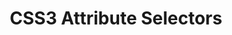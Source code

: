 ---
title: CSS3 Attribute Selectors
authors:
- christopher-schmitt
intro: 'In this article, Christopher Schmitt carries on his detailed exploration of what CSS3 has to offer us, looking at CSS3 attribute selectors that allow us to write selectors matching strings of text inside attribute values.'
layout: article
---